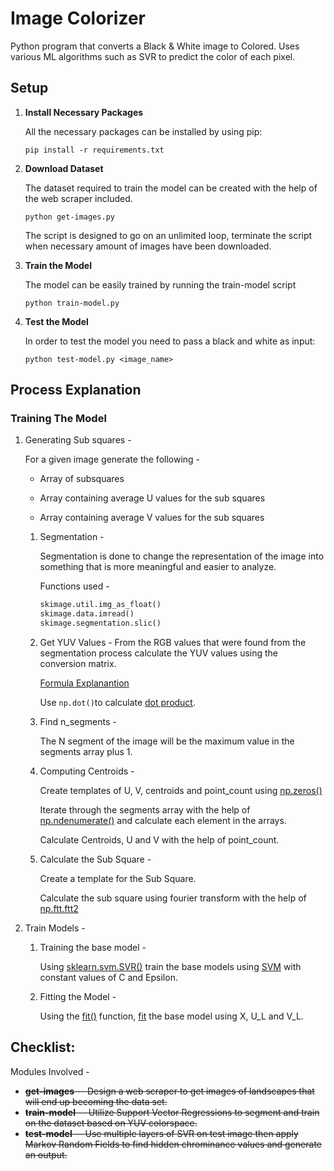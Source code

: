 # Image Colorizer

Python program that converts a Black & White image to Colored. Uses various ML algorithms such as SVR to predict the color of each pixel. 

## Setup

1. <b>Install Necessary Packages</b>
    
    All the necessary packages can be installed by using pip:
    
    `pip install -r requirements.txt`
     
2. <b>Download Dataset</b>
    
    The dataset required to train the model can be created with the help of the web scraper included.
    
    `python get-images.py`
    
    The script is designed to go on an unlimited loop, terminate the script when necessary amount of images have been downloaded.
    
3. <b>Train the Model</b>

    The model can be easily trained by running the train-model script
    
    `python train-model.py`

4. <b>Test the Model</b>

    In order to test the model you need to pass a black and white as input:
    
    `python test-model.py <image_name>`
   
    
## Process Explanation

### Training The Model

1. Generating Sub squares -

   For a given image generate the following -

   - Array of subsquares

   - Array containing average U values for the sub squares

   - Array containing average V values for the sub squares


   1. Segmentation - 

      Segmentation is done to change the representation of the image into something that is more meaningful and easier to analyze.

      Functions used - 

      ```python
      skimage.util.img_as_float()
      skimage.data.imread()
      skimage.segmentation.slic()
      ```

   2.  Get YUV Values - 
      From the RGB values that were found from the segmentation process calculate the YUV values using the conversion matrix.
    
        [Formula Explanantion](https://www.pcmag.com/encyclopedia/term/55166/yuv-rgb-conversion-formulas)
    
        Use `np.dot()`to calculate [dot product](https://www.tutorialspoint.com/numpy/numpy_dot.htm).

   3. Find n_segments -

      The N segment of the image will be the maximum value in the segments array plus 1.

   4. Computing Centroids -

      Create  templates of U, V, centroids and point_count using [np.zeros()](https://docs.scipy.org/doc/numpy/reference/generated/numpy.ndenumerate.html)

      Iterate through the segments array with the help of [np.ndenumerate()](https://docs.scipy.org/doc/numpy/reference/generated/numpy.ndenumerate.html) and calculate each element in the arrays.

      Calculate Centroids, U and V with the help of point_count.

   5. Calculate the Sub Square - 

      Create a template for the Sub Square.

      Calculate the sub square using fourier transform with the help of [np.ftt.ftt2](https://docs.scipy.org/doc/numpy/reference/generated/numpy.fft.fft.html)

2. Train Models - 

    1. Training the base model - 
       
        Using [sklearn.svm.SVR()](http://scikit-learn.org/stable/modules/generated/sklearn.svm.SVR.html) train the base models using [SVM](https://cs.adelaide.edu.au/~chhshen/teaching/ML_SVR.pdf) with constant values of C and Epsilon.

    2. Fitting the Model - 

        Using the [fit()](http://scikit-learn.org/stable/modules/generated/sklearn.svm.libsvm.fit.html) function, [fit](https://www.quora.com/What-does-fitting-a-model-mean-in-data-science) the base model using X, U_L and V_L.

## Checklist:

Modules Involved -

- <del><b>get-images</b> -- Design a web scraper to  get images of landscapes that will end up becoming the data set.  </del>
- <del><b>train-model</b> -- Utilize Support Vector Regressions to segment and train on the dataset based on YUV colorspace.</del>
- <del><b>test-model</b> -- Use multiple layers of SVR on test image then apply Markov Random Fields to find hidden chrominance values and generate an output.</del>  

